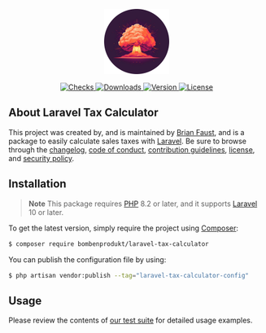 <p align="center">
    <a href="https://bombenprodukt.com" target="_blank">
        <img src="https://raw.githubusercontent.com/BombenProdukt/assets/main/logo-text.svg" width="128" alt="BombenProdukt Logo" />
    </a>
</p>

<p align="center">
    <a href="https://github.com/faustbrian/laravel-tax-calculator/actions">
        <img src="https://badge.sh/github/check-runs/BombenProdukt/laravel-tax-calculator" alt="Checks" />
    </a>
    <a href="https://packagist.org/packages/bombenprodukt/laravel-tax-calculator">
        <img src="https://badge.sh/packagist/downloads/BombenProdukt/laravel-tax-calculator" alt="Downloads" />
    </a>
    <a href="https://packagist.org/packages/bombenprodukt/laravel-tax-calculator">
        <img src="https://badge.sh/packagist/version/BombenProdukt/laravel-tax-calculator" alt="Version" />
    </a>
    <a href="https://packagist.org/packages/bombenprodukt/laravel-tax-calculator">
        <img src="https://badge.sh/packagist/license/BombenProdukt/laravel-tax-calculator" alt="License" />
    </a>
</p>

## About Laravel Tax Calculator

This project was created by, and is maintained by [Brian Faust](https://github.com/faustbrian), and is a package to easily calculate sales taxes with [Laravel](https://laravel.com/). Be sure to browse through the [changelog](CHANGELOG.md), [code of conduct](.github/CODE_OF_CONDUCT.md), [contribution guidelines](.github/CONTRIBUTING.md), [license](LICENSE), and [security policy](.github/SECURITY.md).

## Installation

> **Note**
> This package requires [PHP](https://www.php.net/) 8.2 or later, and it supports [Laravel](https://laravel.com/) 10 or later.

To get the latest version, simply require the project using [Composer](https://getcomposer.org/):

```bash
$ composer require bombenprodukt/laravel-tax-calculator
```

You can publish the configuration file by using:

```bash
$ php artisan vendor:publish --tag="laravel-tax-calculator-config"
```

## Usage

Please review the contents of [our test suite](/tests) for detailed usage examples.
